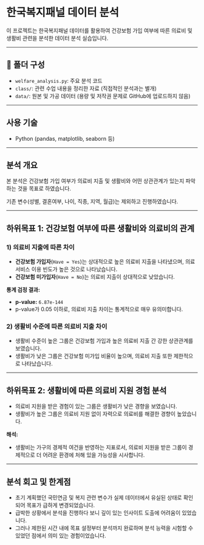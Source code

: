 # 한국복지패널 데이터 분석

이 프로젝트는 한국복지패널 데이터를 활용하여 건강보험 가입 여부에 따른 의료비 및 생활비 관련을 분석한 데이터 분석 실습입니다.

---

## 📂 폴더 구성

- `welfare_analysis.py`: 주요 분석 코드
- `class/`: 관련 수업 내용을 정리한 자료 (직접적인 분석과는 별개)
- `data/`: 원본 및 가공 데이터 (용량 및 저작권 문제로 GitHub에 업로드하지 않음)

---

## 사용 기술

- Python (pandas, matplotlib, seaborn 등)
---

## 분석 개요
본 분석은 건강보험 가입 여부가 의료비 지출 및 생활비와 어떤 상관관계가 있는지 파악하는 것을 목표로 하였습니다. 

기존 변수(성별, 결혼여부, 나이, 직종, 지역, 월급)는 제외하고 진행하였습니다.

---

## 하위목표 1: 건강보험 여부에 따른 생활비와 의료비의 관계

### 1) 의료비 지출에 따른 차이
- **건강보험 가입자**(`Have = Yes`)는 상대적으로 높은 의료비 지출을 나타냈으며, 의료 서비스 이용 빈도가 높은 것으로 나타났습니다.
- **건강보험 미가입자**(`Have = No`)는 의료비 지출이 상대적으로 낮았습니다.

**통계 검정 결과:**
- **p-value:** `6.87e-144`
- p-value가 0.05 이하로, 의료비 지출 차이는 통계적으로 매우 유의미합니다.

### 2) 생활비 수준에 따른 의료비 지출 차이
- 생활비 수준이 높은 그룹은 건강보험 가입과 높은 의료비 지출 간 강한 상관관계를 보였습니다.
- 생활비가 낮은 그룹은 건강보험 미가입 비율이 높으며, 의료비 지출 또한 제한적으로 나타났습니다.

---

## 하위목표 2: 생활비에 따른 의료비 지원 경험 분석
- 의료비 지원을 받은 경험이 있는 그룹은 생활비가 낮은 경향을 보였습니다.
- 생활비가 높은 그룹은 의료비 지원 없이 자력으로 의료비를 해결한 경향이 높았습니다.

**해석:**
- 생활비는 가구의 경제적 여건을 반영하는 지표로서, 의료비 지원을 받은 그룹이 경제적으로 더 어려운 환경에 처해 있을 가능성을 시사합니다.

---

## 분석 회고 및 한계점
- 초기 계획했던 국민연금 및 복지 관련 변수가 실제 데이터에서 유실된 상태로 확인되어 목표가 급하게 변경되었습니다.
- 급박한 상황에서 분석을 진행하다 보니 깊이 있는 인사이트 도출에 어려움이 있었습니다.
- 그러나 제한된 시간 내에 목표 설정부터 분석까지 완료하며 분석 능력을 시험할 수 있었던 점에서 의미 있는 경험이었습니다.
